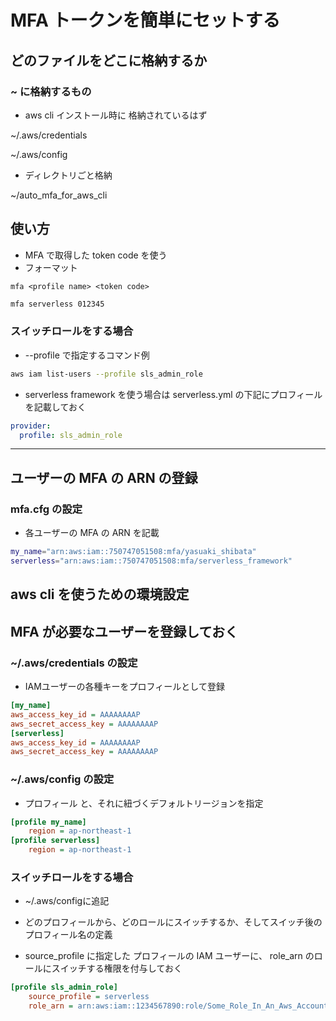 # MFA トークンを簡単にセットする

## どのファイルをどこに格納するか

### ~ に格納するもの
* aws cli インストール時に 格納されているはず

~/.aws/credentials

~/.aws/config

* ディレクトリごと格納

~/auto_mfa_for_aws_cli

## 使い方

* MFA で取得した token code を使う
* フォーマット

`mfa <profile name> <token code>`

```bash
mfa serverless 012345
```


### スイッチロールをする場合

* --profile で指定するコマンド例
```bash
aws iam list-users --profile sls_admin_role
```

* serverless framework を使う場合は serverless.yml の下記にプロフィールを記載しておく
```yml
provider:
  profile: sls_admin_role
```

-------------------------------------------------
## ユーザーの MFA の ARN の登録
### mfa.cfg の設定

* 各ユーザーの MFA の ARN を記載

```sh
my_name="arn:aws:iam::750747051508:mfa/yasuaki_shibata"
serverless="arn:aws:iam::750747051508:mfa/serverless_framework"
```

## aws cli を使うための環境設定

## MFA が必要なユーザーを登録しておく
### ~/.aws/credentials の設定

* IAMユーザーの各種キーをプロフィールとして登録


```ini
[my_name]
aws_access_key_id = AAAAAAAAP
aws_secret_access_key = AAAAAAAAP
[serverless]
aws_access_key_id = AAAAAAAAP
aws_secret_access_key = AAAAAAAAP
```


### ~/.aws/config の設定


* プロフィール と、それに紐づくデフォルトリージョンを指定

```ini
[profile my_name]
    region = ap-northeast-1
[profile serverless]
    region = ap-northeast-1
```



### スイッチロールをする場合

* ~/.aws/configに追記
* どのプロフィールから、どのロールにスイッチするか、そしてスイッチ後のプロフィール名の定義

* source_profile に指定した プロフィールの IAM ユーザーに、 role_arn のロールにスイッチする権限を付与しておく

```ini
[profile sls_admin_role]
    source_profile = serverless
    role_arn = arn:aws:iam::1234567890:role/Some_Role_In_An_Aws_Account

```


